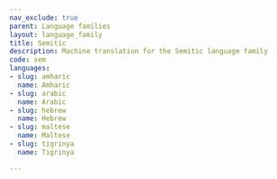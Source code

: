```yaml
---
nav_exclude: true
parent: Language families
layout: language_family
title: Semitic
description: Machine translation for the Semitic language family
code: sem
languages:
- slug: amharic
  name: Amharic
- slug: arabic
  name: Arabic
- slug: hebrew
  name: Hebrew
- slug: maltese
  name: Maltese
- slug: tigrinya
  name: Tigrinya

---
```


